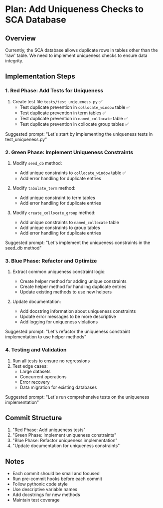 # Plan: Add Uniqueness Checks to SCA Database

## Overview
Currently, the SCA database allows duplicate rows in tables other than the 'raw' table. We need to implement uniqueness checks to ensure data integrity.

## Implementation Steps

### 1. Red Phase: Add Tests for Uniqueness
1. Create test file `tests/test_uniqueness.py` ✅
   - Test duplicate prevention in `collocate_window` table ✅
   - Test duplicate prevention in term tables ✅
   - Test duplicate prevention in `named_collocate` table ✅
   - Test duplicate prevention in collocate group tables ✅

Suggested prompt: "Let's start by implementing the uniqueness tests in test_uniqueness.py"

### 2. Green Phase: Implement Uniqueness Constraints
1. Modify `seed_db` method:
   - Add unique constraints to `collocate_window` table ✅
   - Add error handling for duplicate entries

2. Modify `tabulate_term` method:
   - Add unique constraint to term tables
   - Add error handling for duplicate entries

3. Modify `create_collocate_group` method:
   - Add unique constraints to `named_collocate` table
   - Add unique constraints to group tables
   - Add error handling for duplicate entries

Suggested prompt: "Let's implement the uniqueness constraints in the seed_db method"

### 3. Blue Phase: Refactor and Optimize
1. Extract common uniqueness constraint logic:
   - Create helper method for adding unique constraints
   - Create helper method for handling duplicate entries
   - Update existing methods to use new helpers

2. Update documentation:
   - Add docstring information about uniqueness constraints
   - Update error messages to be more descriptive
   - Add logging for uniqueness violations

Suggested prompt: "Let's refactor the uniqueness constraint implementation to use helper methods"

### 4. Testing and Validation
1. Run all tests to ensure no regressions
2. Test edge cases:
   - Large datasets
   - Concurrent operations
   - Error recovery
   - Data migration for existing databases

Suggested prompt: "Let's run comprehensive tests on the uniqueness implementation"

## Commit Structure
1. "Red Phase: Add uniqueness tests"
2. "Green Phase: Implement uniqueness constraints"
3. "Blue Phase: Refactor uniqueness implementation"
4. "Update documentation for uniqueness constraints"

## Notes
- Each commit should be small and focused
- Run pre-commit hooks before each commit
- Follow pythonic code style
- Use descriptive variable names
- Add docstrings for new methods
- Maintain test coverage
